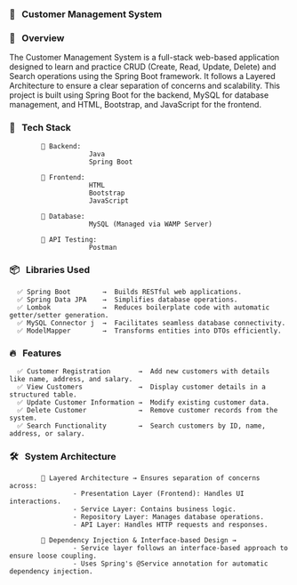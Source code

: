 ### 📌 &nbsp; Customer Management System

### 📝 &nbsp; Overview

The Customer Management System is a full-stack web-based application designed to learn and practice CRUD (Create, Read, Update, Delete) and Search operations using the Spring Boot framework. It follows a Layered Architecture to ensure a clear separation of concerns and scalability. This project is built using Spring Boot for the backend, MySQL for database management, and HTML, Bootstrap, and JavaScript for the frontend.

### 🚀 &nbsp; Tech Stack

            🔹 Backend:
                        Java
                        Spring Boot
            
            🔹 Frontend:
                        HTML
                        Bootstrap
                        JavaScript
            
            🔹 Database:
                        MySQL (Managed via WAMP Server)
            
            🔹 API Testing:
                        Postman

### 📦 &nbsp; Libraries Used
      ✅ Spring Boot        →  Builds RESTful web applications.
      ✅ Spring Data JPA    →  Simplifies database operations.
      ✅ Lombok             →  Reduces boilerplate code with automatic getter/setter generation.
      ✅ MySQL Connector j  →  Facilitates seamless database connectivity.
      ✅ ModelMapper        →  Transforms entities into DTOs efficiently.

### 🔥 &nbsp; Features
      ✅ Customer Registration       →  Add new customers with details like name, address, and salary.
      ✅ View Customers              →  Display customer details in a structured table.
      ✅ Update Customer Information →  Modify existing customer data.
      ✅ Delete Customer             →  Remove customer records from the system.
      ✅ Search Functionality        →  Search customers by ID, name, address, or salary.

### 🛠️ &nbsp; System Architecture

            🔹 Layered Architecture → Ensures separation of concerns across:
                    - Presentation Layer (Frontend): Handles UI interactions.
                    - Service Layer: Contains business logic.
                    - Repository Layer: Manages database operations.
                    - API Layer: Handles HTTP requests and responses.
            
            🔹 Dependency Injection & Interface-based Design →
                    - Service layer follows an interface-based approach to ensure loose coupling.
                    - Uses Spring's @Service annotation for automatic dependency injection.
